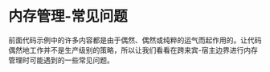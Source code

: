 # 内存管理-常见问题

前面代码示例中的许多内容都是由于偶然、偶然或纯粹的运气而起作用的。让代码偶然地工作并不是生产级别的策略，所以让我们看看在跨来宾-宿主边界进行内存管理时可能遇到的一些常见问题。